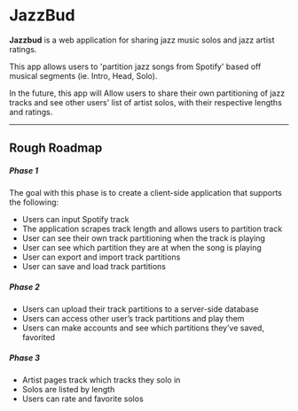 # JazzBud 

**Jazzbud** is a web application for sharing jazz music solos and jazz artist ratings.

This app allows users to 'partition jazz songs from Spotify' based off musical segments (ie. Intro, Head, Solo).

In the future, this app will Allow users to share their own partitioning of jazz tracks and see other users' list of artist solos, with their respective lengths and ratings.

---

Rough Roadmap
------

##### Phase 1
The goal with this phase is to create a client-side application that supports the following:

- Users can input Spotify track
- The application scrapes track length and allows users to partition track
- User can see their own track partitioning when the track is playing
- User can see which partition they are at when the song is playing
- User can export and import track partitions
- User can save and load track partitions

##### Phase 2
- Users can upload their track partitions to a server-side database
- Users can access other user’s track partitions and play them
- Users can make accounts and see which partitions they’ve saved, favorited


##### Phase 3
- Artist pages track which tracks they solo in
- Solos are listed by length
- Users can rate and favorite solos

